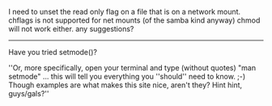  I need to unset the read only flag on a file that is on a network mount.  chflags is not supported for net mounts (of the samba kind anyway) chmod will not work either. any suggestions?

----

Have you tried setmode()?

''Or, more specifically, open your terminal and type (without quotes) "man setmode" ... this will tell you everything you ''should'' need to know. ;-) Though examples are what makes this site nice, aren't they? Hint hint, guys/gals?''